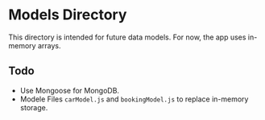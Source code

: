 # Models Directory

This directory is intended for future data models. For now, the app uses in-memory arrays.

## Todo

- Use Mongoose for MongoDB.
- Modele Files `carModel.js` and `bookingModel.js` to replace in-memory storage.
